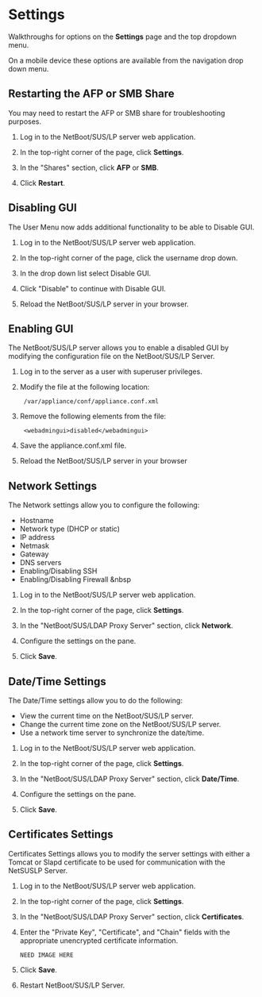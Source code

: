 # Settings
Walkthroughs for options on the **Settings** page and the top dropdown menu.

On a mobile device these options are available from the navigation drop down menu.


## Restarting the AFP or SMB Share
You may need to restart the AFP or SMB share for troubleshooting purposes.

1. Log in to the NetBoot/SUS/LP server web application.

2. In the top-right corner of the page, click **Settings**.

3. In the "Shares" section, click **AFP** or **SMB**.

4. Click **Restart**.


## Disabling GUI
The User Menu now adds additional functionality to be able to Disable GUI.

1. Log in to the NetBoot/SUS/LP server web application.

2. In the top-right corner of the page, click the username drop down.

3. In the drop down list select Disable GUI.

4. Click "Disable" to continue with Disable GUI.

5. Reload the NetBoot/SUS/LP server in your browser.


## Enabling GUI
The NetBoot/SUS/LP server allows you to enable a disabled GUI by modifying the configuration file on the NetBoot/SUS/LP Server.

1. Log in to the server as a user with superuser privileges.

2. Modify the file at the following location:

		/var/appliance/conf/appliance.conf.xml

3. Remove the following elements from the file:

		<webadmingui>disabled</webadmingui>

4. Save the appliance.conf.xml file.

5. Reload the NetBoot/SUS/LP server in your browser


## Network Settings
The Network settings allow you to configure the following:

* Hostname
* Network type (DHCP or static) 
* IP address
* Netmask
* Gateway
* DNS servers 
* Enabling/Disabling SSH
* Enabling/Disabling Firewall
&nbsp
1. Log in to the NetBoot/SUS/LP server web application.

2. In the top-right corner of the page, click **Settings**.

3. In the "NetBoot/SUS/LDAP Proxy Server" section, click **Network**.

4. Configure the settings on the pane.

5. Click **Save**.


## Date/Time Settings
The Date/Time settings allow you to do the following:

* View the current time on the NetBoot/SUS/LP server. 
* Change the current time zone on the NetBoot/SUS/LP server. 
* Use a network time server to synchronize the date/time.
1. Log in to the NetBoot/SUS/LP server web application.

2. In the top-right corner of the page, click **Settings**.

3. In the "NetBoot/SUS/LDAP Proxy Server" section, click **Date/Time**.

4. Configure the settings on the pane.

5. Click **Save**.


## Certificates Settings
Certificates Settings allows you to modify the server settings with either a Tomcat or Slapd certificate to be used for communication with the NetSUSLP Server.

1. Log in to the NetBoot/SUS/LP server web application.

2. In the top-right corner of the page, click **Settings**.

3. In the "NetBoot/SUS/LDAP Proxy Server" section, click **Certificates**.

4. Enter the "Private Key", "Certificate", and "Chain" fields with the appropriate unencrypted certificate information.
	
	```
	NEED IMAGE HERE
	```

5. Click **Save**.

6. Restart NetBoot/SUS/LP Server.
